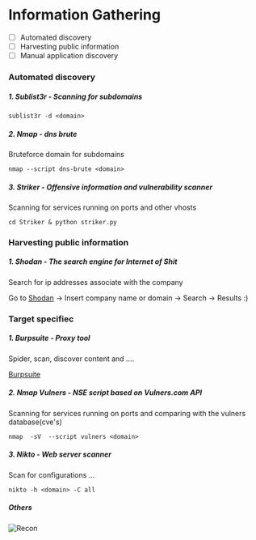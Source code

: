 # Information Gathering
- [ ] Automated discovery
- [ ] Harvesting public information
- [ ] Manual application discovery

### Automated discovery


##### 1\. Sublist3r - Scanning for subdomains
```
sublist3r -d <domain>
```


##### 2\. Nmap - dns brute
Bruteforce domain for subdomains
```
nmap --script dns-brute <domain>
```


##### 3\. Striker - Offensive information and vulnerability scanner
Scanning for services running on ports and other vhosts
```
cd Striker & python striker.py
```

### Harvesting public information

##### 1\. Shodan - The search engine for Internet of Shit
Search for ip addresses associate with the company

Go to [Shodan](https://www.shodan.io/) -> Insert company name or domain -> Search -> Results :)


### Target specifiec 


##### 1\. Burpsuite - Proxy tool
Spider, scan, discover content and ....

[Burpsuite](https://github.com/Zawadidone/WebHacking/blob/master/BurpSuite/README.md)


##### 2\. Nmap Vulners - NSE script based on Vulners.com API 
Scanning for services running on ports and comparing with the vulners database(cve's)
```
nmap  -sV  --script vulners <domain>
```


##### 3\. Nikto - Web server scanner
Scan for configurations ...
```
nikto -h <domain> -C all
```


##### Others

![Recon](https://github.com/Zawadidone/WebHacking/blob/master/images/Recon.jpg?raw=true)
